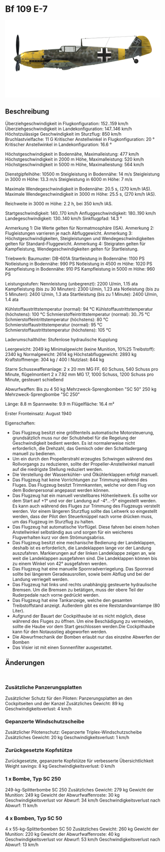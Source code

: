 # Bf 109 E-7

![bf109e7](../images/bf109e7.png)

## Beschreibung

Überziehgeschwindigkeit in Flugkonfiguration: 152..159 km/h
Überziehgeschwindigkeit in Landekonfiguration: 147..146 km/h
Höchstzulässige Geschwindigkeit im Sturzflug: 850 km/h
Bruchlastvielfache: 11 G
Kritischer Anstellwinkel in Flugkonfiguration: 20 °
Kritischer Anstellwinkel in Landekonfiguration: 16.6 °

Höchstgeschwindigkeit in Bodennähe, Maximalleistung: 477 km/h
Höchstgeschwindigkeit in 2000 m Höhe, Maximalleistung: 520 km/h
Höchstgeschwindigkeit in 5000 m Höhe, Maximalleistung: 564 km/h

Dienstgipfelhöhe: 10500 m
Steigleistung in Bodennähe: 14 m/s
Steigleistung in 3000 m Höhe: 13.3 m/s
Steigleistung in 6000 m Höhe: 7 m/s

Maximale Wendegeschwindigkeit in Bodennähe: 20.5 s, (270 km/h IAS).
Maximale Wendegeschwindigkeit in 3000 m Höhe: 25.5 s, (270 km/h IAS).

Reichweite in 3000 m Höhe: 2.2 h, bei 350 km/h IAS.

Startgeschwindigkeit: 140..170 km/h
Anfluggeschwindigkeit: 180..190 km/h
Landegeschwindigkeit: 130..140 km/h
Sinkflugpfad: 14.3 °

Anmerkung 1: Die Werte gelten für Normatmosphäre (ISA).
Anmerkung 2: Flugleistungen varrieren je nach Abfluggewicht.
Anmerkung 3: Höchstgeschwindigkeiten, Steigleistungen und Wendegeschwindigkeiten gelten für Standard-Fluggewicht.
Anmerkung 4: Steigraten gelten für Kampfleistung, Wendegeschwindigkeiten gelten für Startleistung.

Triebwerk:
Baumuster: DB-601A
Startleistung in Bodennähe: 1100 PS
Notleistung in Bodennähe: 990 PS
Notleistung in 4500 m Höhe: 1020 PS
Kampfleistung in Bodennähe: 910 PS
Kampfleistung in 5000 m Höhe: 960 PS

Leistungsstufen:
Nennleistung (unbegrenzt): 2200 U/min, 1.15 ata
Kampfleistung (bis zu 30 Minuten): 2300 U/min, 1.23 ata
Notleistung (bis zu 5 Minuten): 2400 U/min, 1.3 ata
Startleistung (bis zu 1 Minute): 2400 U/min, 1.4 ata

Kühlstoffaustrittstemperatur (normal): 94 °C
Kühlstoffaustrittstemperatur (höchstens): 100 °C
Schmierstoffeintrittstemperatur (normal): 30..75 °C
Schmierstoffeintrittstemperatur (höchstens): 80 °C
Schmierstoffaustrittstemperatur (normal): 95 °C
Schmierstoffaustrittstemperatur (höchstens): 105 °C

Laderumschalthöhe: Stufenlose hydraulische Kupplung

Leergewicht: 2049 kg
Minimalgewicht (keine Munition, 10%25 Treibstoff): 2340 kg
Normalgewicht: 2614 kg
Höchstabfluggewicht: 2893 kg
Kraftstoffmenge: 304 kg / 400 l
Nutzlast: 844 kg

Starre Schusswaffenanlage:
2 x 20 mm MG FF, 60 Schuss, 540 Schuss pro Minute, flügelmontiert
2 x 7.92 mm MG 17, 1000 Schuss, 1200 Schuss pro Minute, gesteuert schießend

Abwurfwaffen:
Bis zu 4 50 kg Mehrzweck-Sprengbomben "SC 50"
250 kg Mehrzweck-Sprengbombe "SC 250"

Länge: 8.8 m
Spannweite: 9.9 m
Flügelfläche: 16.4 m²

Erster Fronteinsatz: August 1940

Eigenschaften:
- Das Flugzeug besitzt eine größtenteils automatische Motorsteuerung, grundsätzlich muss nur der Schubhebel für die Regelung der Geschwindigkeit bedient werden. Es ist normalerweise nicht erforderlich, die Drehzahl, das Gemisch oder den Schaltladergang manuell zu bedienen.
- Um ein durch den Propellerstrahl erzeugtes Schwingen während des Rollvorgangs zu reduzieren, sollte der Propeller-Anstellwinkel manuell auf die niedrigste Stellung reduziert werden.
- Die Verstellung der Wasserkühler- und Ölkühlerklappen erfolgt manuell.
- Das Flugzeug hat keine Vorrichtungen zur Trimmung während des Fluges. Das Flugzeug besitzt Trimmkannten, welche vor dem Flug von dem Bodenpersonal angepasst werden können.
- Das Flugzeug hat ein manuell verstellbares Höhenleitwerk. Es sollte vor dem Start auf +1° und vor der Landung auf -4°...-5° eingestellt werden. Es kann auch während des Fluges zur Trimmung des Flugzeugs verstellt werden. Vor einem längeren Sturzflug sollte das Leitwerk so eingestellt werden, dass der Pilot den Steuerknüppel nach vorne drücken muss, um das Flugzeug im Sturzflug zu halten.
- Das Flugzeug hat automatische Vorflügel. Diese fahren bei einem hohen Anstellwinkel selbständig aus und sorgen für ein weicheres Flugverhalten kurz vor dem Strömungsabriss.
- Das Flugzeug besitzt eine mechanische Bedienung der Landeklappen, deshalb ist es erforderlich, die Landeklappen lange vor der Landung auszufahren. Markierungen auf der linken Landeklappe zeigen an, wie weit die Landeklappen ausgefahren sind. Die Landeklappen können bis zu einem Winkel von 42° ausgefahren werden.
- Das Flugzeug hat eine manuelle Spornradverriegelung. Das Spornrad sollte bei längerem Geradeausrollen, sowie beim Abflug und bei der Landung verriegelt werden.
- Das Flugzeug hat links und rechts unabhängig gesteuerte hydraulische Bremsen. Um die Bremsen zu betätigen, muss der obere Teil der Ruderpedale nach vorne gedrückt werden.
- Das Flugzeug hat eine Tankanzeige, welche den gesamten Treibstoffstand anzeigt. Außerdem gibt es eine Reststandwarnlampe (80 Liter).
- Aufgrund der Bauart der Cockpithaube ist es nicht möglich, diese während des Fluges zu öffnen. Um eine Beschädigung zu vermeiden, sollte die Haube vor dem Start geschlossen werden.Die Cockpithaube kann für den Notausstieg abgeworfen werden.
- Die Abwurfmechanik der Bomben erlaubt nur das einzelne Abwerfen der Bomben
- Das Visier ist mit einen Sonnenfilter ausgestattet.

## Änderungen
﻿


### Zusätzliche Panzerungsplatten

Zusätzlicher Schutz für den Piloten: Panzerungsplatten an den Cockpitseiten und der Kanzel
Zusätzliches Gewicht: 89 kg
Geschwindigkeitsverlust: 4 km/h﻿


### Gepanzerte Windschutzscheibe

Zusätzlicher Pilotenschutz: Gepanzerte Triplex-Windschutzscheibe
Zusätzliches Gewicht: 20 kg
Geschwindigkeitsverlust: 1 km/h﻿


### Zurückgesetzte Kopfstütze

Zurückgesetzte, gepanzerte Kopfstütze für verbesserte Übersichtlichkeit
Weight savings: 8 kg
Geschwindigkeitsverlust: 0 km/h﻿


### 1 x Bombe, Typ SC 250

249-kg-Splitterbombe SC 250
Zusätzliches Gewicht: 279 kg
Gewicht der Munition: 249 kg
Gewicht der Abwurfwaffenroste: 30 kg
Geschwindigkeitsverlust vor Abwurf: 34 km/h
Geschwindigkeitsverlust nach Abwurf: 11 km/h﻿


### 4 x Bomben, Typ SC 50

4 x 55-kg-Splitterbomben SC 50
Zusätzliches Gewicht: 260 kg
Gewicht der Munition: 220 kg
Gewicht der Abwurfwaffenroste: 40 kg
Geschwindigkeitsverlust vor Abwurf: 53 km/h
Geschwindigkeitsverlust nach Abwurf: 13 km/h